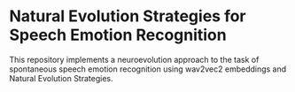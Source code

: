 # Natural Evolution Strategies for Speech Emotion Recognition

This repository implements a neuroevolution approach to the task of spontaneous speech emotion recognition
using wav2vec2 embeddings and Natural Evolution Strategies.
